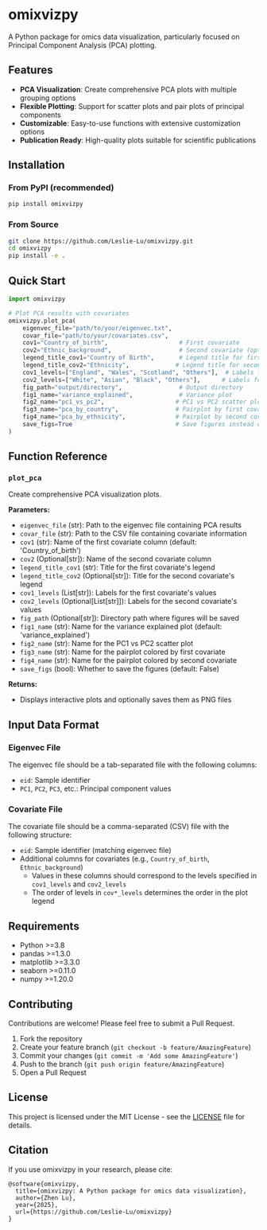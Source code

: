 # omixvizpy

A Python package for omics data visualization, particularly focused on Principal Component Analysis (PCA) plotting.

## Features

- **PCA Visualization**: Create comprehensive PCA plots with multiple grouping options
- **Flexible Plotting**: Support for scatter plots and pair plots of principal components
- **Customizable**: Easy-to-use functions with extensive customization options
- **Publication Ready**: High-quality plots suitable for scientific publications

## Installation

### From PyPI (recommended)

```bash
pip install omixvizpy
```

### From Source

```bash
git clone https://github.com/Leslie-Lu/omixvizpy.git
cd omixvizpy
pip install -e .
```

## Quick Start

```python
import omixvizpy

# Plot PCA results with covariates
omixvizpy.plot_pca(
    eigenvec_file="path/to/your/eigenvec.txt",
    covar_file="path/to/your/covariates.csv",
    cov1="Country_of_birth",                    # First covariate
    cov2="Ethnic_background",                   # Second covariate (optional)
    legend_title_cov1="Country of Birth",       # Legend title for first covariate
    legend_title_cov2="Ethnicity",             # Legend title for second covariate
    cov1_levels=["England", "Wales", "Scotland", "Others"],  # Labels for first covariate
    cov2_levels=["White", "Asian", "Black", "Others"],      # Labels for second covariate
    fig_path="output/directory",                # Output directory
    fig1_name="variance_explained",             # Variance plot
    fig2_name="pc1_vs_pc2",                    # PC1 vs PC2 scatter plot
    fig3_name="pca_by_country",                # Pairplot by first covariate
    fig4_name="pca_by_ethnicity",              # Pairplot by second covariate
    save_figs=True                             # Save figures instead of displaying
)
```

## Function Reference

### `plot_pca`

Create comprehensive PCA visualization plots.

**Parameters:**
- `eigenvec_file` (str): Path to the eigenvec file containing PCA results
- `covar_file` (str): Path to the CSV file containing covariate information
- `cov1` (str): Name of the first covariate column (default: 'Country_of_birth')
- `cov2` (Optional[str]): Name of the second covariate column
- `legend_title_cov1` (str): Title for the first covariate's legend
- `legend_title_cov2` (Optional[str]): Title for the second covariate's legend
- `cov1_levels` (List[str]): Labels for the first covariate's values
- `cov2_levels` (Optional[List[str]]): Labels for the second covariate's values
- `fig_path` (Optional[str]): Directory path where figures will be saved
- `fig1_name` (str): Name for the variance explained plot (default: 'variance_explained')
- `fig2_name` (str): Name for the PC1 vs PC2 scatter plot
- `fig3_name` (str): Name for the pairplot colored by first covariate
- `fig4_name` (str): Name for the pairplot colored by second covariate
- `save_figs` (bool): Whether to save the figures (default: False)

**Returns:**
- Displays interactive plots and optionally saves them as PNG files

## Input Data Format

### Eigenvec File
The eigenvec file should be a tab-separated file with the following columns:
- `eid`: Sample identifier
- `PC1`, `PC2`, `PC3`, etc.: Principal component values

### Covariate File
The covariate file should be a comma-separated (CSV) file with the following structure:
- `eid`: Sample identifier (matching eigenvec file)
- Additional columns for covariates (e.g., `Country_of_birth`, `Ethnic_background`)
  - Values in these columns should correspond to the levels specified in `cov1_levels` and `cov2_levels`
  - The order of levels in `cov*_levels` determines the order in the plot legend

## Requirements

- Python >=3.8
- pandas >=1.3.0
- matplotlib >=3.3.0
- seaborn >=0.11.0
- numpy >=1.20.0

## Contributing

Contributions are welcome! Please feel free to submit a Pull Request.

1. Fork the repository
2. Create your feature branch (`git checkout -b feature/AmazingFeature`)
3. Commit your changes (`git commit -m 'Add some AmazingFeature'`)
4. Push to the branch (`git push origin feature/AmazingFeature`)
5. Open a Pull Request

## License

This project is licensed under the MIT License - see the [LICENSE](LICENSE) file for details.

## Citation

If you use omixvizpy in your research, please cite:

```
@software{omixvizpy,
  title={omixvizpy: A Python package for omics data visualization},
  author={Zhen Lu},
  year={2025},
  url={https://github.com/Leslie-Lu/omixvizpy}
}
```
